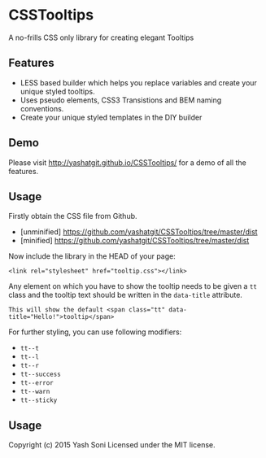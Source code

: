 # CSSTooltips
A no-frills CSS only library for creating elegant Tooltips

Features
-----------

 - LESS based builder which helps you replace variables and create your unique styled tooltips.
 - Uses pseudo elements, CSS3 Transistions and BEM naming conventions.
 - Create your unique styled templates in the DIY builder

Demo
-----------
Please visit http://yashatgit.github.io/CSSTooltips/ for a demo of all the features.

Usage
-----------
Firstly obtain the CSS file from Github.

 - [unminified] https://github.com/yashatgit/CSSTooltips/tree/master/dist
 - [minified] https://github.com/yashatgit/CSSTooltips/tree/master/dist

Now include the library in the HEAD of your page:

    <link rel="stylesheet" href="tooltip.css"></link>

Any element on which you have to show the tooltip needs to be given a `tt` class and the tooltip text should be written in the `data-title` attribute.

    This will show the default <span class="tt" data-title="Hello!">tooltip</span>

For further styling, you can use following modifiers:

 - `tt--t`
 - `tt--l`
 - `tt--r`
 - `tt--success`
 - `tt--error`
 - `tt--warn`
 - `tt--sticky`

Usage
-----------
Copyright (c) 2015 Yash Soni Licensed under the MIT license.
